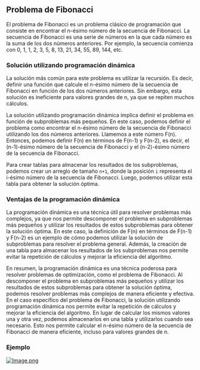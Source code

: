 ## Problema de Fibonacci

El problema de Fibonacci es un problema clásico de programación que consiste en encontrar el n-ésimo número de la secuencia de Fibonacci. La secuencia de Fibonacci es una serie de números en la que cada número es la suma de los dos números anteriores. Por ejemplo, la secuencia comienza con 0, 1, 1, 2, 3, 5, 8, 13, 21, 34, 55, 89, 144, etc.

### Solución utilizando programación dinámica

La solución más común para este problema es utilizar la recursión. Es decir, definir una función que calcule el n-ésimo número de la secuencia de Fibonacci en función de los dos números anteriores. Sin embargo, esta solución es ineficiente para valores grandes de n, ya que se repiten muchos cálculos.

La solución utilizando programación dinámica implica definir el problema en función de subproblemas más pequeños. En este caso, podemos definir el problema como encontrar el n-ésimo número de la secuencia de Fibonacci utilizando los dos números anteriores. Llamemos a este número F(n). Entonces, podemos definir F(n) en términos de F(n-1) y F(n-2), es decir, el (n-1)-ésimo número de la secuencia de Fibonacci y el (n-2)-ésimo número de la secuencia de Fibonacci.

Para crear tablas para almacenar los resultados de los subproblemas, podemos crear un arreglo de tamaño `n+1`, donde la posición `i` representa el i-ésimo número de la secuencia de Fibonacci. Luego, podemos utilizar esta tabla para obtener la solución óptima.

### Ventajas de la programación dinámica

La programación dinámica es una técnica útil para resolver problemas más complejos, ya que nos permite descomponer el problema en subproblemas más pequeños y utilizar los resultados de estos subproblemas para obtener la solución óptima. En este caso, la definición de F(n) en términos de F(n-1) y F(n-2) es un ejemplo de cómo podemos utilizar la solución de subproblemas para resolver el problema general. Además, la creación de una tabla para almacenar los resultados de los subproblemas nos permite evitar la repetición de cálculos y mejorar la eficiencia del algoritmo.

En resumen, la programación dinámica es una técnica poderosa para resolver problemas de optimización, como el problema de Fibonacci. Al descomponer el problema en subproblemas más pequeños y utilizar los resultados de estos subproblemas para obtener la solución óptima, podemos resolver problemas más complejos de manera eficiente y efectiva. En el caso específico del problema de Fibonacci, la solución utilizando programación dinámica nos permite evitar la repetición de cálculos y mejorar la eficiencia del algoritmo. En lugar de calcular los mismos valores una y otra vez, podemos almacenarlos en una tabla y utilizarlos cuando sea necesario. Esto nos permite calcular el n-ésimo número de la secuencia de Fibonacci de manera eficiente, incluso para valores grandes de n.

### Ejemplo

[![Image.png](https://i.postimg.cc/FHvTv6n1/Image.png)](https://postimg.cc/TpkVqtxX)
